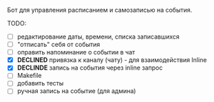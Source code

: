 Бот для управления расписанием и самозаписью на события.

TODO:

- [ ] редактирование даты, времени, списка записавшихся
- [ ] "отписать" себя от события
- [ ] оправить напоминание о событии в чат
- [x] **DECLINED** привязка к каналу (чату) - для взаимодействия Inline
- [x] **DECLINDE** запись на события через inline запрос
- [ ] Makefile
- [ ] добавить тесты
- [ ] ручная запись на событие (для админа)
